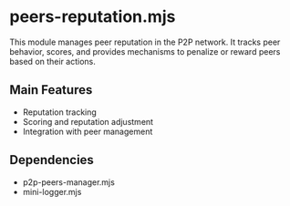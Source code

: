 # peers-reputation.mjs

This module manages peer reputation in the P2P network. It tracks peer behavior, scores, and provides mechanisms to penalize or reward peers based on their actions.

## Main Features
- Reputation tracking
- Scoring and reputation adjustment
- Integration with peer management

## Dependencies
- p2p-peers-manager.mjs
- mini-logger.mjs
